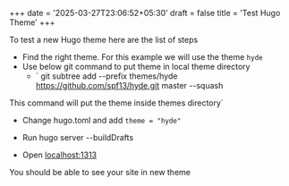 +++
date = '2025-03-27T23:06:52+05:30'
draft = false
title = 'Test Hugo Theme'
+++

To test a new Hugo theme here are the list of steps
- Find the right theme. For this example we will use the theme `hyde` 
- Use below git command to put theme in local theme directory
    - ` git subtree add --prefix themes/hyde https://github.com/spf13/hyde.git master --squash

This command will put the theme inside themes directory`

- Change hugo.toml and add `theme = "hyde"`

- Run hugo server --buildDrafts
- Open [localhost:1313](localhost:1313)

You should be able to see your site in new theme